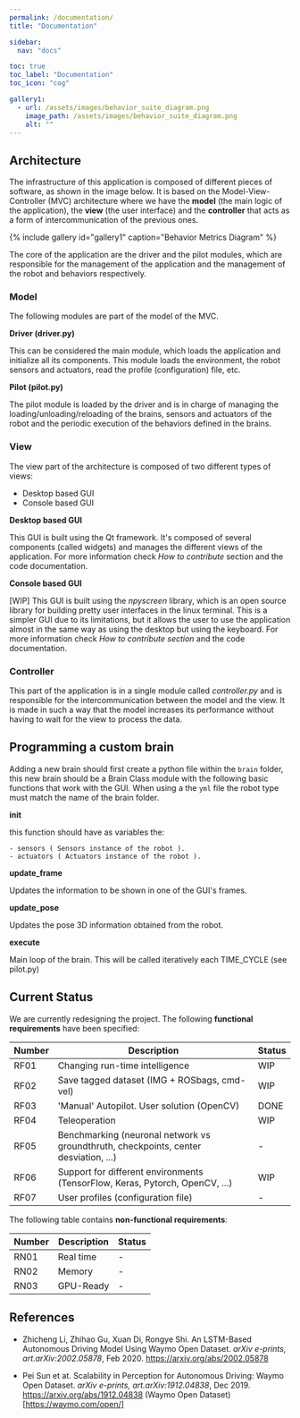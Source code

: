 ```yaml
---
permalink: /documentation/
title: "Documentation"

sidebar:
  nav: "docs"

toc: true
toc_label: "Documentation"
toc_icon: "cog"

gallery1:
  - url: /assets/images/behavior_suite_diagram.png
    image_path: /assets/images/behavior_suite_diagram.png
    alt: ""
---
```



## Architecture

The infrastructure of this application is composed of different pieces of software, as shown in the image below. It is based on the Model-View-Controller (MVC) architecture where we have the **model** (the main logic of the application), the **view** (the user interface) and the **controller** that acts as a form of intercommunication of the previous ones.

{% include gallery id="gallery1" caption="Behavior Metrics Diagram" %}

The core of the application are the driver and the pilot modules, which are responsible for the management of the application and the management of the robot and behaviors respectively.

### Model

The following modules are part of the model of the MVC.

**Driver (driver.py)**

This can be considered the main module, which loads the application and initialize all its components. This module loads the environment, the robot sensors and actuators, read the profile (configuration) file, etc. 

**Pilot (pilot.py)**

The pilot module is loaded by the driver and is in charge of managing the loading/unloading/reloading of the brains, sensors and actuators of the robot and the periodic execution of the behaviors defined in the brains.

### View

The view part of the architecture is composed of two different types of views:

* Desktop based GUI
* Console based GUI

**Desktop based GUI**

This GUI is built using the Qt framework. It's composed of several components (called widgets) and manages the different views of the application. For more information check *How to contribute* section and the code documentation.

**Console based GUI**

[WIP] This GUI is built using the *npyscreen* library, which is an open source library for building pretty user interfaces in the linux terminal. This is a simpler GUI due to its limitations, but it allows the user to use the application almost in the same way as using the desktop but using the keyboard. For more information check *How to contribute section* and the code documentation.

### Controller

This part of the application is in a single module called *controller.py* and is responsible for the intercommunication between the model and the view. It is made in such a way that the model increases its performance without having to wait for the view to process the data.


## Programming a custom brain

Adding a new brain should first create a python file within the `brain` folder, this new brain should be a Brain Class module with the following basic functions that work with the GUI. When using a the `yml` file the robot type must match the name of the brain folder.

**__init__**

  this function should have as variables the:

    - sensors ( Sensors instance of the robot ).
    - actuators ( Actuators instance of the robot ).

**update_frame**

Updates the information to be shown in one of the GUI's frames.

**update_pose**

Updates the pose 3D information obtained from the robot.

**execute**

Main loop of the brain. This will be called iteratively each TIME_CYCLE (see pilot.py)

## Current Status

We are currently redesigning the project. The following **functional requirements** have been specified:

| Number | Description                                                  | Status |
| ------ | ------------------------------------------------------------ | ------ |
| RF01   | Changing run-time intelligence                               | WIP    |
| RF02   | Save tagged dataset (IMG + ROSbags, cmd-vel)                 | WIP    |
| RF03   | 'Manual' Autopilot. User solution (OpenCV)                   | DONE   |
| RF04   | Teleoperation                                                | WIP    |
| RF05   | Benchmarking (neuronal network vs groundthruth, checkpoints, center desviation, ...) | -      |
| RF06   | Support for different environments (TensorFlow, Keras, Pytorch, OpenCV, ...) | WIP    |
| RF07   | User profiles (configuration file)                           | -      |

The following table contains **non-functional requirements**:

| Number | Description | Status |
| ------ | ----------- | ------ |
| RN01   | Real time   | -      |
| RN02   | Memory      | -      |
| RN03   | GPU-Ready   | -      |

## References

* Zhicheng Li, Zhihao Gu, Xuan Di, Rongye Shi. An LSTM-Based Autonomous Driving Model Using Waymo Open Dataset.
*arXiv e-prints, art.arXiv:2002.05878*, Feb 2020. https://arxiv.org/abs/2002.05878

* Pei Sun et at. Scalability in Perception for Autonomous Driving: Waymo Open Dataset. 
*arXiv e-prints, art.arXiv:1912.04838*, Dec 2019. https://arxiv.org/abs/1912.04838 
(Waymo Open Dataset)[https://waymo.com/open/]


